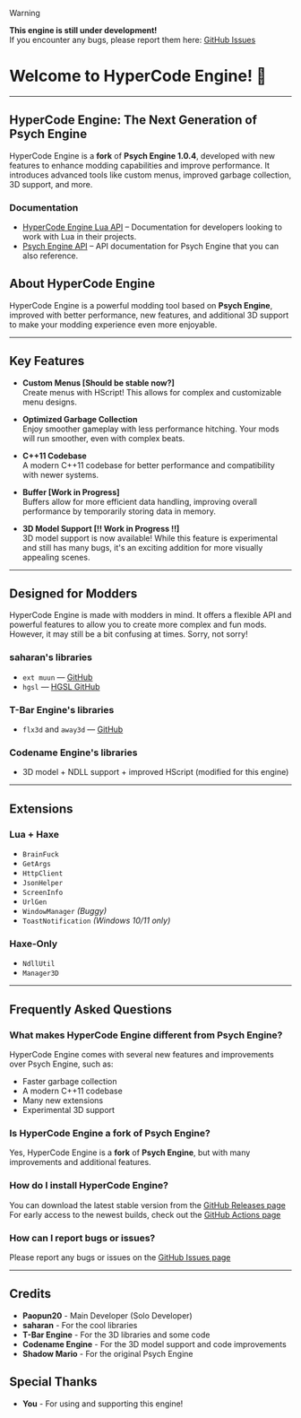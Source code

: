 > [!Warning]  
> **This engine is still under development!**  
> If you encounter any bugs, please report them here: [GitHub Issues](https://github.com/Paopun20/FNF-HyperCode-Engine/issues)

# Welcome to HyperCode Engine! 🎉

---

## **HyperCode Engine: The Next Generation of Psych Engine**

HyperCode Engine is a **fork** of **Psych Engine 1.0.4**, developed with new features to enhance modding capabilities and improve performance. It introduces advanced tools like custom menus, improved garbage collection, 3D support, and more.

### Documentation
- [HyperCode Engine Lua API](docs/HyperCodeEnging/LuaAPI.md) – Documentation for developers looking to work with Lua in their projects.
- [Psych Engine API](https://shadowmario.github.io/psychengine.lua/) – API documentation for Psych Engine that you can also reference.

## **About HyperCode Engine**
HyperCode Engine is a powerful modding tool based on **Psych Engine**, improved with better performance, new features, and additional 3D support to make your modding experience even more enjoyable.

---

## **Key Features**

- **Custom Menus [Should be stable now?]**  
  Create menus with HScript! This allows for complex and customizable menu designs.

- **Optimized Garbage Collection**  
  Enjoy smoother gameplay with less performance hitching. Your mods will run smoother, even with complex beats.

- **C++11 Codebase**  
  A modern C++11 codebase for better performance and compatibility with newer systems.

- **Buffer [Work in Progress]**  
  Buffers allow for more efficient data handling, improving overall performance by temporarily storing data in memory.

- **3D Model Support [!! Work in Progress !!]**  
  3D model support is now available! While this feature is experimental and still has many bugs, it's an exciting addition for more visually appealing scenes.

---

## **Designed for Modders**

HyperCode Engine is made with modders in mind. It offers a flexible API and powerful features to allow you to create more complex and fun mods. However, it may still be a bit confusing at times. Sorry, not sorry!

### saharan's libraries
- `ext muun` — [GitHub](https://github.com/saharan/haxelibs)  
- `hgsl` — [HGSL GitHub](https://github.com/saharan/HGSL)

### T-Bar Engine's libraries
- `flx3d` and `away3d` — [GitHub](https://github.com/TBar09/FNF-tbarEngine)

### Codename Engine's libraries
- 3D model + NDLL support + improved HScript (modified for this engine)

---

## **Extensions**

### **Lua + Haxe**
- `BrainFuck`  
- `GetArgs`  
- `HttpClient`  
- `JsonHelper`  
- `ScreenInfo`  
- `UrlGen`  
- `WindowManager` *(Buggy)*  
- `ToastNotification` *(Windows 10/11 only)*

### **Haxe-Only**
- `NdllUtil`
- `Manager3D`

---

## **Frequently Asked Questions**

### **What makes HyperCode Engine different from Psych Engine?**

HyperCode Engine comes with several new features and improvements over Psych Engine, such as:
- Faster garbage collection
- A modern C++11 codebase
- Many new extensions
- Experimental 3D support

### **Is HyperCode Engine a fork of Psych Engine?**

Yes, HyperCode Engine is a **fork** of **Psych Engine**, but with many improvements and additional features.

### **How do I install HyperCode Engine?**

You can download the latest stable version from the [GitHub Releases page](https://github.com/Paopun20/FNF-HyperCode-Engine/releases)  
For early access to the newest builds, check out the [GitHub Actions page](https://github.com/Paopun20/FNF-HyperCode-Engine/actions)

### **How can I report bugs or issues?**

Please report any bugs or issues on the [GitHub Issues page](https://github.com/Paopun20/FNF-HyperCode-Engine/issues)

---

## **Credits**

- **Paopun20** - Main Developer (Solo Developer)
- **saharan** - For the cool libraries
- **T-Bar Engine** - For the 3D libraries and some code
- **Codename Engine** - For the 3D model support and code improvements
- **Shadow Mario** - For the original Psych Engine

## **Special Thanks**
- **You** - For using and supporting this engine!